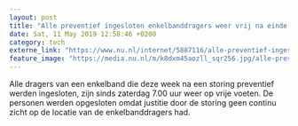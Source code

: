 ```yaml
---
layout: post
title: "Alle preventief ingesloten enkelbanddragers weer vrij na einde storing"
date: Sat, 11 May 2019 12:58:46 +0200
category: tech
externe_link: "https://www.nu.nl/internet/5887116/alle-preventief-ingesloten-enkelbanddragers-weer-vrij-na-einde-storing.html"
feature_image: "https://media.nu.nl/m/k8dxm45aozll_sqr256.jpg/alle-preventief-ingesloten-enkelbanddragers-weer-vrij-na-einde-storing.jpg"
---
```


Alle dragers van een enkelband die deze week na een storing preventief werden ingesloten, zijn sinds zaterdag 7.00 uur weer op vrije voeten. De personen werden opgesloten omdat justitie door de storing geen continu zicht op de locatie van de enkelbanddragers had.
